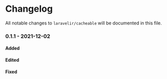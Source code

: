 # Changelog

All notable changes to `laravelir/cacheable` will be documented in this file.

### 0.1.1 - 2021-12-02

#### Added

#### Edited

#### Fixed
